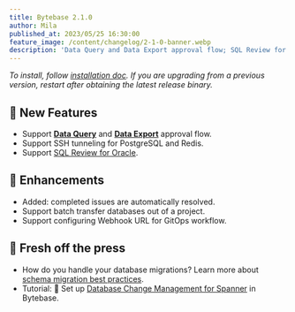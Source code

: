 ```yaml
---
title: Bytebase 2.1.0
author: Mila
published_at: 2023/05/25 16:30:00
feature_image: /content/changelog/2-1-0-banner.webp
description: 'Data Query and Data Export approval flow; SQL Review for Oracle; SSH tunneling for PostgreSQL and Redis.'
---
```


_To install, follow [installation doc](/docs/get-started/install/overview). If you are upgrading from a previous version, restart after obtaining the latest release binary._

## 🚀 New Features

- Support [**Data Query**](/docs/security/data-query) and [**Data Export**](/docs/security/data-export/) approval flow.
- Support SSH tunneling for PostgreSQL and Redis.
- Support [SQL Review for Oracle](/docs/sql-review/review-rules/).

## 🎄 Enhancements

- Added: completed issues are automatically resolved.
- Support batch transfer databases out of a project.
- Support configuring Webhook URL for GitOps workflow.

## 📰 Fresh off the press

- How do you handle your database migrations? Learn more about [schema migration best practices](/blog/how-to-handle-database-schema-change/).
- Tutorial: 🔧 Set up [Database Change Management for Spanner](/docs/tutorials/database-change-management-with-spanner/) in Bytebase.
